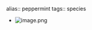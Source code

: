 alias:: peppermint
tags:: species

- ![image.png](https://peach-geographical-bat-397.mypinata.cloud/ipfs/Qmf7Wn8VgqkWyyTSfvVKb15M9tqaKGgztN97GURLQneANJ)